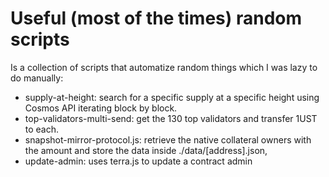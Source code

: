 # Useful (most of the times) random scripts

Is a collection of scripts that automatize random things which I was lazy to do manually:

- supply-at-height: search for a specific supply at a specific height using Cosmos API iterating block by block.
- top-validators-multi-send: get the 130 top validators and transfer 1UST to each.
- snapshot-mirror-protocol.js: retrieve the native collateral owners with the amount and store the data inside ./data/[address].json,
- update-admin: uses terra.js to update a contract admin